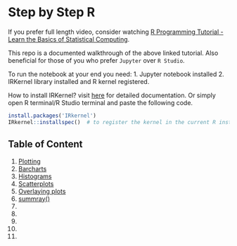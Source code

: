 # Step by Step R

If you prefer full length video, consider watching [R Programming Tutorial - Learn the Basics of Statistical Computing](https://www.youtube.com/watch?v=_V8eKsto3Ug&t=3147s). 

This repo is a documented walkthrough of the above linked tutorial.
Also beneficial for those of you who prefer `Jupyter` over `R Studio`.

To run the notebook at your end you need: 
	1. Jupyter notebook installed
	2. IRKernel library installed and R kernel registered.

How to install IRKernel? visit [here](https://github.com/IRkernel/IRkernel) for detailed documentation.
Or simply open R terminal/R Studio terminal and paste the following code.

```R
install.packages('IRkernel')
IRkernel::installspec()  # to register the kernel in the current R installation
```

## Table of Content
1. [Plotting](https://github.com/rahul96rajan/step-by-step-R/blob/master/Notebooks/1_plotting.ipynb)
2. [Barcharts](https://github.com/rahul96rajan/step-by-step-R/blob/master/Notebooks/2_BarChart.ipynb)
3. [Histograms](https://github.com/rahul96rajan/step-by-step-R/blob/master/Notebooks/3_Histogram.ipynb)
4. [Scatterplots](https://github.com/rahul96rajan/step-by-step-R/blob/master/Notebooks/4_Scatterplot.ipynb)
5. [Overlaying plots](https://github.com/rahul96rajan/step-by-step-R/blob/master/Notebooks/5_overlayingPlot.ipynb)
6. [summray()](https://github.com/rahul96rajan/step-by-step-R/blob/master/Notebooks/6_summary.ipynb)
7. []()
8. []()
9. []()
10. []()
11. []()
